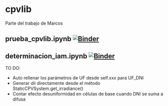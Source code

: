 # cpvlib
Parte del trabajo de Marcos

## prueba_cpvlib.ipynb [![Binder](https://mybinder.org/badge_logo.svg)](https://mybinder.org/v2/gh/isi-ies-group/cpvlib/master?urlpath=lab?filepath=prueba_cpvlib.ipynb)

## determinacion_iam.ipynb [![Binder](https://mybinder.org/badge_logo.svg)](https://mybinder.org/v2/gh/isi-ies-group/cpvlib/master?urlpath=lab?filepath=determinacion_iam.ipynb)

TO DO:
* Auto rellenar los parámetros de UF desde self.xxx para UF_DNI
* Generar dii directamente desde el método StaticCPVSystem.get_irradiance()
* Contar efecto desuniformidad en células de base cuando DNI se suma a difusa
